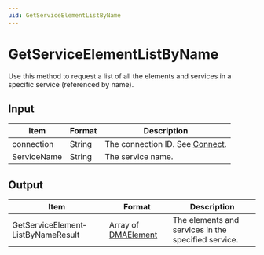 ```yaml
---
uid: GetServiceElementListByName
---
```


# GetServiceElementListByName

Use this method to request a list of all the elements and services in a specific service (referenced by name).

## Input

| Item        | Format | Description                                   |
|-------------|--------|-----------------------------------------------|
| connection  | String | The connection ID. See [Connect](xref:Connect). |
| ServiceName | String | The service name.                             |

## Output

| Item | Format | Description |
|--|--|--|
| GetServiceElement­ListByNameResult | Array of [DMAElement](xref:DMAElement1) | The elements and services in the specified service. |
